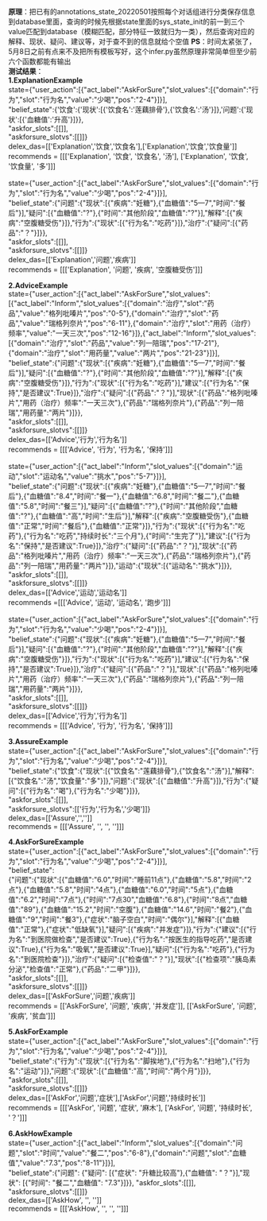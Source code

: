 **原理**：把已有的annotations_state_20220501按照每个对话组进行分类保存信息到database里面，查询的时候先根据state里面的sys_state_init的前一到三个value匹配到database（模糊匹配，部分特征一致就归为一类），然后查询对应的解释、现状、疑问、建议等，对于查不到的信息就给个空值 
**PS**：时间太紧张了，5月8日之前有点来不及把所有模板写好，这个infer.py虽然原理非常简单但至少前六个函数都能有输出  
**测试结果**：  
**1.ExplanationExample**  
state={"user_action":[{"act_label":"AskForSure","slot_values":[{"domain":"行为","slot":"行为名","value":"少喝","pos":"2-4"}]}],  
    "belief_state":{'饮食':{'现状':[{'饮食名':'莲藕排骨'},{'饮食名':'汤'}]},'问题':{'现状':[{'血糖值':'升高'}]}},  
    "askfor_slots":[[]],  
    "askforsure_slotvs":[[]]}  
delex_das=[['Explanation','饮食','饮食名'],['Explanation','饮食','饮食量']]  
recommends = [[['Explanation', '饮食', '饮食名', '汤'], ['Explanation', '饮食', '饮食量', '多']]]  
  
state={"user_action":[{"act_label":"AskForSure","slot_values":[{"domain":"行为","slot":"行为名","value":"少喝","pos":"2-4"}]}],  
    "belief_state":{"问题":{"现状":[{"疾病":"妊糖"},{"血糖值":"5—7","时间":"餐后"}],"疑问":[{"血糖值":"?"},{"时间":"其他阶段","血糖值":"?"}],"解释":[{"疾病":"空腹糖受伤"}]},"行为":{"现状":[{"行为名":"吃药"}]},"治疗":{"疑问":[{"药品":"？"}]}},  
    "askfor_slots":[[]],  
    "askforsure_slotvs":[[]]}  
delex_das=[['Explanation','问题','疾病']]  
recommends = [[['Explanation', '问题', '疾病', '空腹糖受伤']]]  

**2.AdviceExample**  
state={"user_action":[{"act_label":"AskForSure","slot_values":[{"act_label":"Inform","slot_values":[{"domain":"治疗","slot":"药品","value":"格列吡嗪片","pos":"0-5"},{"domain":"治疗","slot":"药品","value":"瑞格列奈片","pos":"6-11"},{"domain":"治疗","slot":"用药（治疗）频率","value":"一天三次","pos":"12-16"}]},{"act_label":"Inform","slot_values":[{"domain":"治疗","slot":"药品","value":"列一陪瑞","pos":"17-21"},{"domain":"治疗","slot":"用药量","value":"两片","pos":"21-23"}]}],  
    "belief_state":{"问题":{"现状":[{"疾病":"妊糖"},{"血糖值":"5—7","时间":"餐后"}],"疑问":[{"血糖值":"?"},{"时间":"其他阶段","血糖值":"?"}],"解释":[{"疾病":"空腹糖受伤"}]},"行为":{"现状":[{"行为名":"吃药"}],"建议":[{"行为名":"保持","是否建议":True}]},"治疗":{"疑问":[{"药品":"？"}],"现状":[{"药品":"格列吡嗪片","用药（治疗）频率":"一天三次"},{"药品":"瑞格列奈片"},{"药品":"列一陪瑞","用药量":"两片"}]}},  
    "askfor_slots":[[]],  
    "askforsure_slotvs":[[]]}  
delex_das=[['Advice','行为','行为名']]  
recommends = [[['Advice', '行为', '行为名', '保持']]]  

state={"user_action":[{"act_label":"Inform","slot_values":[{"domain":"运动","slot":"运动名","value":"挑水","pos":"5-7"}]}],  
    "belief_state":{"问题":{"现状":[{"疾病":"妊糖"},{"血糖值":"5—7","时间":"餐后"},{"血糖值":"8.4","时间":"餐一"},{"血糖值":"6.8","时间":"餐二"},{"血糖值":"5.8","时间":"餐三"}],"疑问":[{"血糖值":"?"},{"时间":"其他阶段","血糖值":"?"},{"血糖值":"高","时间":"生后"}],"解释":[{"疾病":"空腹糖受伤"},{"血糖值":"正常","时间":"餐后"},{"血糖值":"正常"}]},"行为":{"现状":[{"行为名":"吃药"},{"行为名":"吃药","持续时长":"三个月"},{"时间":"生完了"}],"建议":[{"行为名":"保持","是否建议":True}]},"治疗":{"疑问":[{"药品":"？"}],"现状":[{"药品":"格列吡嗪片","用药（治疗）频率":"一天三次"},{"药品":"瑞格列奈片"},{"药品":"列一陪瑞","用药量":"两片"}]},"运动":{"现状":[{"运动名":"挑水"}]}},  
    "askfor_slots":[[]],  
    "askforsure_slotvs":[[]]}  
    delex_das=[['Advice','运动','运动名']]  
recommends =[[['Advice', '运动', '运动名', '跑步']]]  

state={"user_action":[{"act_label":"AskForSure","slot_values":[{"domain":"行为","slot":"行为名","value":"少喝","pos":"2-4"}]}],  
    "belief_state":{"问题":{"现状":[{"疾病":"妊糖"},{"血糖值":"5—7","时间":"餐后"}],"疑问":[{"血糖值":"?"},{"时间":"其他阶段","血糖值":"?"}],"解释":[{"疾病":"空腹糖受伤"}]},"行为":{"现状":[{"行为名":"吃药"}],"建议":[{"行为名":"保持","是否建议":True}]},"治疗":{"疑问":[{"药品":"？"}],"现状":[{"药品":"格列吡嗪片","用药（治疗）频率":"一天三次"},{"药品":"瑞格列奈片"},{"药品":"列一陪瑞","用药量":"两片"}]}},  
    "askfor_slots":[[]],  
    "askforsure_slotvs":[[]]}  
delex_das=[['Advice','行为','行为名']]  
recommends = [[['Advice', '行为', '行为名', '保持']]]  

**3.AssureExample**  
state={"user_action":[{"act_label":"AskForSure","slot_values":[{"domain":"行为","slot":"行为名","value":"少喝","pos":"2-4"}]}],  
    "belief_state":{"饮食":{"现状":[{"饮食名":"莲藕排骨"},{"饮食名":"汤"}],"解释":[{"饮食名":"汤","饮食量":"多"}]},"问题":{"现状":[{"血糖值":"升高"}]},"行为":{"疑问":[{"行为名":"喝"},{"行为名":"少喝"}]}},  
    "askfor_slots":[[]],  
    "askforsure_slotvs":[['行为','行为名','少喝']]}  
delex_das=[['Assure','','']]  
recommends = [[['Assure', '', '', '']]]  

**4.AskForSureExample**  
state={"user_action":[{"act_label":"AskForSure","slot_values":[{"domain":"行为","slot":"行为名","value":"少喝","pos":"2-4"}]}],  
    "belief_state":  
    {"问题":{"现状":[{"血糖值":"6.0","时间":"睡前11点"},{"血糖值":"5.8","时间":"2点"},{"血糖值":"5.8","时间":"4点"},{"血糖值":"6.0","时间":"5点"},{"血糖值":"6.2","时间":"7点"},{"时间":"7点30","血糖值":"6.8"},{"时间":"8点","血糖值":"89"},{"血糖值":"15.2","时间":"空腹"},{"血糖值":"14.6","时间":"餐2"},{"血糖值":"9","时间":"餐3"},{"症状":"脑子空白","时间":"偶尔"}],"解释":[{"血糖值":"正常"},{"症状":"低缺氧"}],"疑问":[{"疾病":"并发症"}]},"行为":{"建议":[{"行为名":"到医院做检查","是否建议":True},{"行为名":"按医生的指导吃药","是否建议":True},{"行为名":"吸氧","是否建议":True}],"疑问":[{"行为名":"吃药"},{"行为名":"到医院检查"}]},"治疗":{"疑问":[{"检查值":"？"}],"现状":[{"检查项":"胰岛素分泌","检查值":"正常"},{"药品":"二甲"}]}},  
    "askfor_slots":[[]],  
    "askforsure_slotvs":[[]]}  
delex_das=[['AskForSure','问题','疾病']]  
recommends = [['AskForSure', '问题', '疾病', '并发症']], [['AskForSure', '问题', '疾病', '贫血']]]  

**5.AskForExample**  
state={"user_action":[{"act_label":"AskForSure","slot_values":[{"domain":"行为","slot":"行为名","value":"少喝","pos":"2-4"}]}],  
    "belief_state":{"行为":{"现状":[{"行为名":"脚挨地"},{"行为名":"扫地"},{"行为名":"运动"}]},"问题":{"现状":[{"血糖值":"高","时间":"两个月"}]}},  
    "askfor_slots":[[]],  
    "askforsure_slotvs":[[]]}  
delex_das=[['AskFor','问题','症状'],['AskFor','问题','持续时长']]  
recommends = [[['AskFor', '问题', '症状', '麻木'], ['AskFor', '问题', '持续时长', '？']]]  

**6.AskHowExample**  
state={"user_action":[{"act_label":"Inform","slot_values":[{"domain":"问题","slot":"时间","value":"餐二","pos":"6-8"},{"domain":"问题","slot":"血糖值","value":"7.3","pos":"8-11"}]}],  
    "belief_state":{"问题": {"疑问": [{"症状": "升糖比较高"},{"血糖值": "？"}],"现状": [{"时间": "餐二","血糖值": "7.3"}]}}, 
    "askfor_slots":[[]],  
    "askforsure_slotvs":[[]]}  
delex_das=[['AskHow', '', '']]  
recommends = [[['AskHow', '', '', '']]]  